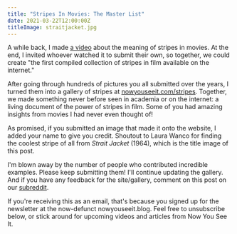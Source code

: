 ```yaml
---
title: "Stripes In Movies: The Master List"
date: 2021-03-22T12:00:00Z
titleImage: straitjacket.jpg
---
```

A while back, I made [a video](https://www.youtube.com/watch?v=Y1U4YkNkoG0) about the meaning of stripes in movies. At the end, I invited whoever watched it to submit their own, so together, we could create "the first compiled collection of stripes in film available on the internet." 

After going through hundreds of pictures you all submitted over the years, I turned them into a gallery of stripes at [nowyouseeit.com/stripes](https://www.nowyouseeit.com/stripes). Together, we made something never before seen in academia or on the internet: a living document of the power of stripes in film. Some of you had amazing insights from movies I had never even thought of! 

As promised, if you submitted an image that made it onto the website, I added your name to give you credit. Shoutout to Laura Wanco for finding the coolest stripe of all from _Strait Jacket_ (1964), which is the title image of this post.

I'm blown away by the number of people who contributed incredible examples. Please keep submitting them! I'll continue updating the gallery. And if you have any feedback for the site/gallery, comment on this post on our [subreddit](https://reddit.com/r/nowyouseeit).

If you're receiving this as an email, that's because you signed up for the newsletter at the now-defunct nowyouseeit.blog. Feel free to unsubscribe below, or stick around for upcoming videos and articles from Now You See It.